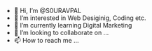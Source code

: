 - 👋 Hi, I’m @S0URAVPAL
- 👀 I’m interested in Web Desiginig, Coding etc.
- 🌱 I’m currently learning Digital Marketing
- 💞️ I’m looking to collaborate on ...
- 📫 How to reach me ...

<!---
S0URAVPAL/S0URAVPAL is a ✨ special ✨ repository because its `README.md` (this file) appears on your GitHub profile.
You can click the Preview link to take a look at your changes.
--->
